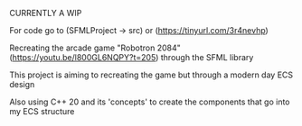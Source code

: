 CURRENTLY A WIP

For code go to (SFMLProject -> src) or (https://tinyurl.com/3r4nevhp)

Recreating the arcade game "Robotron 2084" (https://youtu.be/l800GL6NQPY?t=205) through the SFML library

This project is aiming to recreating the game but through a modern day ECS design

Also using C++ 20 and its 'concepts' to create the components that go into my ECS structure
